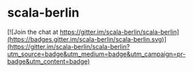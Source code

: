 # scala-berlin

[![Join the chat at https://gitter.im/scala-berlin/scala-berlin](https://badges.gitter.im/scala-berlin/scala-berlin.svg)](https://gitter.im/scala-berlin/scala-berlin?utm_source=badge&utm_medium=badge&utm_campaign=pr-badge&utm_content=badge)
